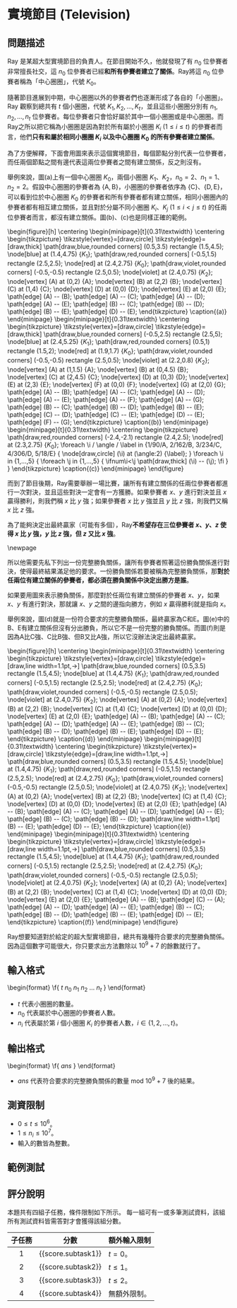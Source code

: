 # 實境節目 (Television)

## 問題描述

Ray 是某超大型實境節目的負責人。在節目開始不久，他就發現了有 $n_0$ 位參賽者非常擅長社交，這 $n_0$ 位參賽者已經**和所有參賽者建立了關係**。Ray將這 $n_0$ 位參賽者稱為「中心圈圈」，代號 $K_0$。

隨著節目進展到中期，中心圈圈以外的參賽者們也逐漸形成了各自的「小圈圈」。Ray 觀察到總共有 $t$ 個小圈圈，代號 $K_1, K_2, \ldots, K_t$，並且這些小圈圈分別有 $n_1, n_2, \ldots, n_t$ 位參賽者。每位參賽者只會恰好屬於其中一個小圈圈或是中心圈圈。而Ray之所以把它稱為小圈圈是因為對於所有屬於小圈圈 $K_i$ $(1 \leq i \leq t)$ 的參賽者而言，他們**只有和屬於相同小圈圈 $K_i$ 以及中心圈圈 $K_0$ 的所有參賽者建立關係**。

為了方便解釋，下面會用圖來表示這個實境節目，每個節點分別代表一位參賽者，而任兩個節點之間有邊代表這兩位參賽者之間有建立關係，反之則沒有。

舉例來說，圖(a)上有一個中心圈圈 $K_0$，兩個小圈圈 $K_1$、$K_2$，$n_0=2$、$n_1=1$、$n_2=2$。假設中心圈圈的參賽者為 $\{\text{A}, \text{B}\}$，小圈圈的參賽者依序為 $\{\text{C}\}$、$\{\text{D}, \text{E}\}$，可以看到位於中心圈圈 $K_0$ 的參賽者和所有參賽者都有建立關係，相同小圈圈內的參賽者都有相互建立關係，並且對於分屬不同小圈圈 $K_i$、$K_j$ $(1 \leq i < j \leq t)$ 的任兩位參賽者而言，都沒有建立關係。圖(b)、(c)也是同樣正確的範例。

\begin{figure}[h]
  \centering
  \begin{minipage}[t]{0.31\textwidth}
    \centering
    \begin{tikzpicture}
      \tikzstyle{vertex}=[draw,circle]
      \tikzstyle{edge}=[draw,thick]
      \path[draw,blue,rounded corners] (0.5,3.5) rectangle (1.5,4.5);
      \node[blue] at (1.4,4.75) {$K_1$};
      \path[draw,red,rounded corners] (-0.5,1.5) rectangle (2.5,2.5);
      \node[red] at (2.4,2.75) {$K_0$};
      \path[draw,violet,rounded corners] (-0.5,-0.5) rectangle (2.5,0.5);
      \node[violet] at (2.4,0.75) {$K_2$};
      \node[vertex] (A) at (0,2) {A};
      \node[vertex] (B) at (2,2) {B};
      \node[vertex] (C) at (1,4) {C};
      \node[vertex] (D) at (0,0) {D};
      \node[vertex] (E) at (2,0) {E};
      \path[edge] (A) -- (B);
      \path[edge] (A) -- (C);
      \path[edge] (A) -- (D);
      \path[edge] (A) -- (E);
      \path[edge] (B) -- (C);
      \path[edge] (B) -- (D);
      \path[edge] (B) -- (E);
      \path[edge] (D) -- (E);
    \end{tikzpicture}
    \caption{(a)}
  \end{minipage}
  \begin{minipage}[t]{0.31\textwidth}
    \centering
    \begin{tikzpicture}
      \tikzstyle{vertex}=[draw,circle]
      \tikzstyle{edge}=[draw,thick]
      \path[draw,blue,rounded corners] (-0.5,2.5) rectangle (2.5,5);
      \node[blue] at (2.4,5.25) {$K_1$};
      \path[draw,red,rounded corners] (0.5,1) rectangle (1.5,2);
      \node[red] at (1.9,1.7) {$K_0$};
      \path[draw,violet,rounded corners] (-0.5,-0.5) rectangle (2.5,0.5);
      \node[violet] at (2.2,0.8) {$K_2$};
      \node[vertex] (A) at (1,1.5) {A};
      \node[vertex] (B) at (0,4.5) {B};
      \node[vertex] (C) at (2,4.5) {C};
      \node[vertex] (D) at (0,3) {D};
      \node[vertex] (E) at (2,3) {E};
      \node[vertex] (F) at (0,0) {F};
      \node[vertex] (G) at (2,0) {G};
      \path[edge] (A) -- (B);
      \path[edge] (A) -- (C);
      \path[edge] (A) -- (D);
      \path[edge] (A) -- (E);
      \path[edge] (A) -- (F);
      \path[edge] (A) -- (G);
      \path[edge] (B) -- (C);
      \path[edge] (B) -- (D);
      \path[edge] (B) -- (E);
      \path[edge] (C) -- (D);
      \path[edge] (C) -- (E);
      \path[edge] (D) -- (E);
      \path[edge] (F) -- (G);
    \end{tikzpicture}
    \caption{(b)}
  \end{minipage}
  \begin{minipage}[t]{0.31\textwidth}
    \centering
    \begin{tikzpicture}
      \path[draw,red,rounded corners] (-2.4,-2.1) rectangle (2.4,2.5);
      \node[red] at (2.3,2.75) {$K_0$};
      \foreach \i / \angle / \label in {1/90/A, 2/162/B, 3/234/C, 4/306/D, 5/18/E} {
        \node[draw,circle] (\i) at (\angle:2) {\label};
      }
      \foreach \i in {1,...,5} {
        \foreach \j in {1,...,5} {
          \ifnum\i<\j
            \path[draw,thick] (\i) -- (\j);
          \fi
        }
      }
    \end{tikzpicture}
    \caption{(c)}
  \end{minipage}
\end{figure}


而到了節目後期，Ray需要舉辦一場比賽，讓所有有建立關係的任兩位參賽者都進行一次對決，並且這些對決一定會有一方獲勝。如果參賽者 $x$、$y$ 進行對決並且 $x$ 贏得勝利，則我們稱 $x$ 比 $y$ 強；如果參賽者 $x$ 比 $y$ 強並且 $y$ 比 $z$ 強，則我們又稱 $x$ 比 $z$ 強。

為了能夠決定出最終贏家（可能有多個），Ray**不希望存在三位參賽者 $x$、$y$、$z$ 使得 $x$ 比 $y$ 強，$y$ 比 $z$ 強，但 $z$ 又比 $x$ 強**。

\newpage

所以他需要先私下列出一份完整勝負關係，讓所有參賽者照著這份勝負關係進行對決，使得最終結果滿足他的要求。一份勝負關係若要被稱為完整勝負關係，那**對於任兩位有建立關係的參賽者，都必須在勝負關係中決定出勝方是誰**。

如果要用圖來表示勝負關係，那麼對於任兩位有建立關係的參賽者 $x$、$y$，如果 $x$、$y$ 有進行對決，那就讓 $x$、$y$ 之間的邊指向勝方，例如 $x$ 贏得勝利就是指向 $x$。

舉例來說，圖(d)就是一份符合要求的完整勝負關係，最終贏家為C和E。圖(e)中的B、E有建立關係但沒有分出勝負，所以它不是一份完整的勝負關係。而圖(f)則是因為A比C強、C比B強、但B又比A強，所以它沒辦法決定出最終贏家。

\begin{figure}[h]
  \centering
  \begin{minipage}[t]{0.31\textwidth}
    \centering
    \begin{tikzpicture}
      \tikzstyle{vertex}=[draw,circle]
      \tikzstyle{edge}=[draw,line width=1.1pt,->]
      \path[draw,blue,rounded corners] (0.5,3.5) rectangle (1.5,4.5);
      \node[blue] at (1.4,4.75) {$K_1$};
      \path[draw,red,rounded corners] (-0.5,1.5) rectangle (2.5,2.5);
      \node[red] at (2.4,2.75) {$K_0$};
      \path[draw,violet,rounded corners] (-0.5,-0.5) rectangle (2.5,0.5);
      \node[violet] at (2.4,0.75) {$K_2$};
      \node[vertex] (A) at (0,2) {A};
      \node[vertex] (B) at (2,2) {B};
      \node[vertex] (C) at (1,4) {C};
      \node[vertex] (D) at (0,0) {D};
      \node[vertex] (E) at (2,0) {E};
      \path[edge] (A) -- (B);
      \path[edge] (A) -- (C);
      \path[edge] (A) -- (D);
      \path[edge] (A) -- (E);
      \path[edge] (B) -- (C);
      \path[edge] (B) -- (D);
      \path[edge] (B) -- (E);
      \path[edge] (D) -- (E);
    \end{tikzpicture}
    \caption{(d)}
  \end{minipage}
  \begin{minipage}[t]{0.31\textwidth}
    \centering
    \begin{tikzpicture}
      \tikzstyle{vertex}=[draw,circle]
      \tikzstyle{edge}=[draw,line width=1.1pt,->]
      \path[draw,blue,rounded corners] (0.5,3.5) rectangle (1.5,4.5);
      \node[blue] at (1.4,4.75) {$K_1$};
      \path[draw,red,rounded corners] (-0.5,1.5) rectangle (2.5,2.5);
      \node[red] at (2.4,2.75) {$K_0$};
      \path[draw,violet,rounded corners] (-0.5,-0.5) rectangle (2.5,0.5);
      \node[violet] at (2.4,0.75) {$K_2$};
      \node[vertex] (A) at (0,2) {A};
      \node[vertex] (B) at (2,2) {B};
      \node[vertex] (C) at (1,4) {C};
      \node[vertex] (D) at (0,0) {D};
      \node[vertex] (E) at (2,0) {E};
      \path[edge] (A) -- (B);
      \path[edge] (A) -- (C);
      \path[edge] (A) -- (D);
      \path[edge] (A) -- (E);
      \path[edge] (B) -- (C);
      \path[edge] (B) -- (D);
      \path[draw,line width=1.1pt] (B) -- (E);
      \path[edge] (D) -- (E);
    \end{tikzpicture}
    \caption{(e)}
  \end{minipage}
  \begin{minipage}[t]{0.31\textwidth}
    \centering
    \begin{tikzpicture}
      \tikzstyle{vertex}=[draw,circle]
      \tikzstyle{edge}=[draw,line width=1.1pt,->]
      \path[draw,blue,rounded corners] (0.5,3.5) rectangle (1.5,4.5);
      \node[blue] at (1.4,4.75) {$K_1$};
      \path[draw,red,rounded corners] (-0.5,1.5) rectangle (2.5,2.5);
      \node[red] at (2.4,2.75) {$K_0$};
      \path[draw,violet,rounded corners] (-0.5,-0.5) rectangle (2.5,0.5);
      \node[violet] at (2.4,0.75) {$K_2$};
      \node[vertex] (A) at (0,2) {A};
      \node[vertex] (B) at (2,2) {B};
      \node[vertex] (C) at (1,4) {C};
      \node[vertex] (D) at (0,0) {D};
      \node[vertex] (E) at (2,0) {E};
      \path[edge] (A) -- (B);
      \path[edge] (C) -- (A);
      \path[edge] (A) -- (D);
      \path[edge] (A) -- (E);
      \path[edge] (B) -- (C);
      \path[edge] (B) -- (D);
      \path[edge] (B) -- (E);
      \path[edge] (D) -- (E);
    \end{tikzpicture}
    \caption{(f)}
  \end{minipage}
\end{figure}

Ray想要知道對於給定的超大型實境節目，總共有幾種符合要求的完整勝負關係。因為這個數字可能很大，你只要求出方法數除以 $10^9+7$ 的餘數就行了。

## 輸入格式

\begin{format}
\f{
$t$
$n_0 \ n_1 \ n_2 \ \ldots \ n_t$
}
\end{format}

* $t$ 代表小圈圈的數量。
* $n_0$ 代表屬於中心圈圈的參賽者人數。
* $n_i$ 代表屬於第 $i$ 個小圈圈 $K_i$ 的參賽者人數，$i \in \{1, 2, \ldots, t\}$。

## 輸出格式

\begin{format}
\f{
$ans$
}
\end{format}

* $ans$ 代表符合要求的完整勝負關係的數量 mod $10^9+7$ 後的結果。

## 測資限制

* $0 \leq t \leq 10^6$。
* $1 \leq n_i \leq 10^7$。
* 輸入的數皆為整數。

## 範例測試

## 評分說明

本題共有四組子任務，條件限制如下所示。
每一組可有一或多筆測試資料，該組所有測試資料皆需答對才會獲得該組分數。

| 子任務 |        分數        | 額外輸入限制    |
| :----: | :----------------: | --------------- |
|   1    | {{score.subtask1}} | $t = 0$。       |
|   2    | {{score.subtask2}} | $t \leq 1$。    |
|   3    | {{score.subtask3}} | $t \leq 2$。    |
|   4    | {{score.subtask4}} | 無額外限制。    |
